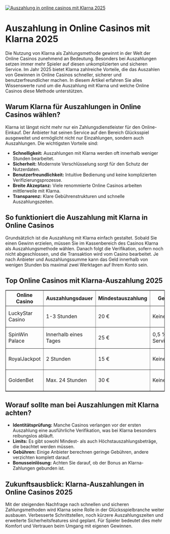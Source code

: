 [![Auszahlung in online casinos mit Klarna 2025](https://123-caf.pages.dev/gitsignup.png)](https://vrmoo.ru/Bt82HjjY)

<h1>Auszahlung in Online Casinos mit Klarna 2025</h1>  <p>Die Nutzung von Klarna als Zahlungsmethode gewinnt in der Welt der Online Casinos zunehmend an Bedeutung. Besonders bei Auszahlungen setzen immer mehr Spieler auf diesen unkomplizierten und sicheren Service. Im Jahr 2025 bietet Klarna zahlreiche Vorteile, die das Auszahlen von Gewinnen in Online Casinos schneller, sicherer und benutzerfreundlicher machen. In diesem Artikel erfahren Sie alles Wissenswerte rund um die Auszahlung mit Klarna und welche Online Casinos diese Methode unterstützen.</p>  <h2>Warum Klarna für Auszahlungen in Online Casinos wählen?</h2>  <p>Klarna ist längst nicht mehr nur ein Zahlungsdienstleister für den Online-Einkauf. Der Anbieter hat seinen Service auf den Bereich Glücksspiel ausgeweitet und ermöglicht nicht nur Einzahlungen, sondern auch Auszahlungen. Die wichtigsten Vorteile sind:</p>  <ul>   <li><strong>Schnelligkeit:</strong> Auszahlungen mit Klarna werden oft innerhalb weniger Stunden bearbeitet.</li>   <li><strong>Sicherheit:</strong> Modernste Verschlüsselung sorgt für den Schutz der Nutzerdaten.</li>   <li><strong>Benutzerfreundlichkeit:</strong> Intuitive Bedienung und keine komplizierten Verifizierungsprozesse.</li>   <li><strong>Breite Akzeptanz:</strong> Viele renommierte Online Casinos arbeiten mittlerweile mit Klarna.</li>   <li><strong>Transparenz:</strong> Klare Gebührenstrukturen und schnelle Auszahlungszeiten.</li> </ul>  <h2>So funktioniert die Auszahlung mit Klarna in Online Casinos</h2>  <p>Grundsätzlich ist die Auszahlung mit Klarna einfach gestaltet. Sobald Sie einen Gewinn erzielen, müssen Sie im Kassenbereich des Casinos Klarna als Auszahlungsmethode wählen. Danach folgt die Verifikation, sofern noch nicht abgeschlossen, und die Transaktion wird vom Casino bearbeitet. Je nach Anbieter und Auszahlungssumme kann das Geld innerhalb von wenigen Stunden bis maximal zwei Werktagen auf Ihrem Konto sein.</p>  <h2>Top Online Casinos mit Klarna-Auszahlung 2025</h2>  <table border="1" cellpadding="8" cellspacing="0">   <thead>     <tr>       <th>Online Casino</th>       <th>Auszahlungsdauer</th>       <th>Mindestauszahlung</th>       <th>Gebühren</th>       <th>Bonusangebote bei Klarna</th>     </tr>   </thead>   <tbody>     <tr>       <td>LuckyStar Casino</td>       <td>1-3 Stunden</td>       <td>20 €</td>       <td>Keine</td>       <td>10 % Cashback auf Klarna-Einzahlungen</td>     </tr>     <tr>       <td>SpinWin Palace</td>       <td>Innerhalb eines Tages</td>       <td>25 €</td>       <td>0,5 % Servicegebühr</td>       <td>30 Freispiele bei Erstzahlung mit Klarna</td>     </tr>     <tr>       <td>RoyalJackpot</td>       <td>2 Stunden</td>       <td>15 €</td>       <td>Keine</td>       <td>Exklusiver Klarna-Bonus bis 200 €</td>     </tr>     <tr>       <td>GoldenBet</td>       <td>Max. 24 Stunden</td>       <td>30 €</td>       <td>Keine</td>       <td>15 % Bonus auf Klarna-Auszahlungen</td>     </tr>   </tbody> </table>  <h2>Worauf sollte man bei Auszahlungen mit Klarna achten?</h2>  <ul>   <li><strong>Identitätsprüfung:</strong> Manche Casinos verlangen vor der ersten Auszahlung eine ausführliche Verifikation, was bei Klarna besonders reibungslos abläuft.</li>   <li><strong>Limits:</strong> Es gibt sowohl Mindest- als auch Höchstauszahlungsbeträge, die beachtet werden müssen.</li>   <li><strong>Gebühren:</strong> Einige Anbieter berechnen geringe Gebühren, andere verzichten komplett darauf.</li>   <li><strong>Bonusseinlösung:</strong> Achten Sie darauf, ob der Bonus an Klarna-Zahlungen gebunden ist.</li> </ul>  <h2>Zukunftsausblick: Klarna-Auszahlungen in Online Casinos 2025</h2>  <p>Mit der steigenden Nachfrage nach schnellen und sicheren Zahlungsmethoden wird Klarna seine Rolle in der Glücksspielbranche weiter ausbauen. Verbesserte Schnittstellen, noch kürzere Auszahlungszeiten und erweiterte Sicherheitsfeatures sind geplant. Für Spieler bedeutet dies mehr Komfort und Vertrauen beim Umgang mit eigenen Gewinnen.</p>